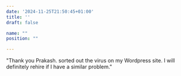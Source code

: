 ```yaml
---
date: '2024-11-25T21:50:45+01:00'
title: ''
draft: false

name: ""
position: ""

---
```


"Thank you Prakash. sorted out the virus on my Wordpress site. I will definitely rehire if I have a similar problem."

